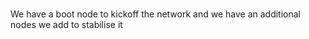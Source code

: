 ###


We have a boot node to kickoff the network
and we have an additional nodes we add to stabilise it 

